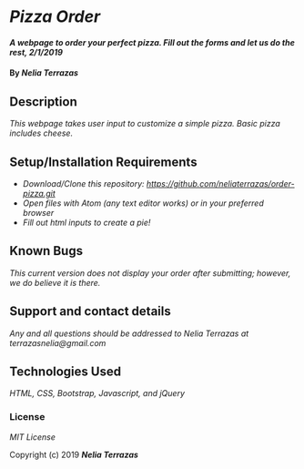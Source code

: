 # _Pizza Order_

#### _A webpage to order your perfect pizza. Fill out the forms and let us do the rest, 2/1/2019_

#### By _**Nelia Terrazas**_

## Description

_This webpage takes user input to customize a simple pizza. Basic pizza includes cheese._

## Setup/Installation Requirements

* _Download/Clone this repository: https://github.com/neliaterrazas/order-pizza.git_
* _Open files with Atom (any text editor works) or in your preferred browser_
* _Fill out html inputs to create a pie!_


## Known Bugs

_This current version does not display your order after submitting; however, we do believe it is there._

## Support and contact details

_Any and all questions should be addressed to Nelia Terrazas at terrazasnelia@gmail.com_

## Technologies Used

_HTML, CSS, Bootstrap, Javascript, and jQuery_

### License

*MIT License*

Copyright (c) 2019 **_Nelia Terrazas_**
